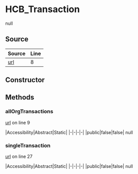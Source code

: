 # HCB_Transaction

null
## Source
|Source|Line|
|-|-|
|[url](https://github.com/devramsean0/hcb.js/blob/e67a168/src/api_endpoints/transaction.ts#L8)|8|
## Constructor
## Methods
### allOrgTransactions
[url](https://github.com/devramsean0/hcb.js/blob/e67a168/src/api_endpoints/transaction.ts#L9) on line 9  

|Accessibility|Abstract|Static|
|-|-|-|-|
|public|false|false|
null

### singleTransaction
[url](https://github.com/devramsean0/hcb.js/blob/e67a168/src/api_endpoints/transaction.ts#L27) on line 27  

|Accessibility|Abstract|Static|
|-|-|-|-|
|public|false|false|
null
